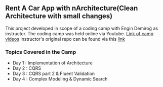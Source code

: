 ﻿## Rent A Car App with nArchitecture(Clean Architecture with small changes)
This project developed in scope of a coding camp with Engin Demiroğ as instructor.
The coding camp was held online via Youtube. [Link of camp videos](https://www.youtube.com/playlist?list=PLqG356ExoxZVSCbdN3SrvAAEE5pJK1cEn)
Instructor's original repo can be found via this [link](https://github.com/engindemirog/nArchitecture)

### Topics Covered in the Camp
- Day 1 : Implementation of Architecture
- Day 2 : CQRS
- Day 3 : CQRS part 2 & Fluent Validation
- Day 4 : Complex Modeling & Dynamic Search